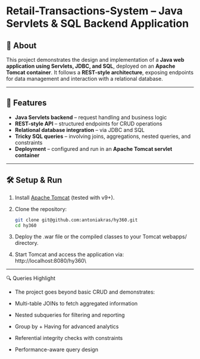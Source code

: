 # Retail-Transactions-System – Java Servlets & SQL Backend Application  

## 🚀 About  
This project demonstrates the design and implementation of a **Java web application using Servlets, JDBC, and SQL**, deployed on an **Apache Tomcat container**. It follows a **REST-style architecture**, exposing endpoints for data management and interaction with a relational database.  


---

## 📂 Features  
- **Java Servlets backend** – request handling and business logic  
- **REST-style API** – structured endpoints for CRUD operations  
- **Relational database integration** – via JDBC and SQL  
- **Tricky SQL queries** – involving joins, aggregations, nested queries, and constraints  
- **Deployment** – configured and run in an **Apache Tomcat servlet container**  

---

## 🛠️ Setup & Run  

1. Install [Apache Tomcat](https://tomcat.apache.org/) (tested with v9+).  
2. Clone the repository:  
   ```bash
   git clone git@github.com:antoniakras/hy360.git
   cd hy360
3. Deploy the .war file or the compiled classes to your Tomcat webapps/ directory.

4. Start Tomcat and access the application via: http://localhost:8080/hy360\

---


🔍 Queries Highlight

* The project goes beyond basic CRUD and demonstrates:

* Multi-table JOINs to fetch aggregated information

* Nested subqueries for filtering and reporting

* Group by + Having for advanced analytics

* Referential integrity checks with constraints

* Performance-aware query design



